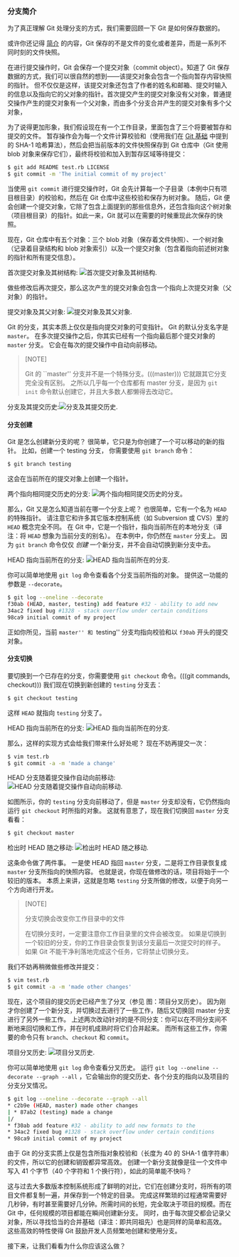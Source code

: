 ### 分支简介

为了真正理解 Git 处理分支的方式，我们需要回顾一下 Git 是如何保存数据的。

或许你还记得 [简介](01-introduction/1-introduction.md) 的内容，Git 保存的不是文件的变化或者差异，而是一系列不同时刻的文件快照。

在进行提交操作时，Git 会保存一个提交对象（commit object）。知道了 Git 保存数据的方式，我们可以很自然的想到——该提交对象会包含一个指向暂存内容快照的指针。
但不仅仅是这样，该提交对象还包含了作者的姓名和邮箱、提交时输入的信息以及指向它的父对象的指针。首次提交产生的提交对象没有父对象，普通提交操作产生的提交对象有一个父对象，而由多个分支合并产生的提交对象有多个父对象，

为了说得更加形象，我们假设现在有一个工作目录，里面包含了三个将要被暂存和提交的文件。
暂存操作会为每一个文件计算校验和（使用我们在 [Git 基础](01-introduction/sections/basics.md) 中提到的 SHA-1 哈希算法），然后会把当前版本的文件快照保存到 Git 仓库中（Git 使用 blob 对象来保存它们），最终将校验和加入到暂存区域等待提交：

```bash
$ git add README test.rb LICENSE
$ git commit -m 'The initial commit of my project'
```

当使用 `git commit` 进行提交操作时，Git 会先计算每一个子目录（本例中只有项目根目录）的校验和，然后在 Git 仓库中这些校验和保存为树对象。
随后，Git 便会创建一个提交对象，它除了包含上面提到的那些信息外，还包含指向这个树对象（项目根目录）的指针。如此一来，Git 就可以在需要的时候重现此次保存的快照。

现在，Git 仓库中有五个对象：三个 blob 对象（保存着文件快照）、一个树对象（记录着目录结构和 blob 对象索引）以及一个提交对象（包含着指向前述树对象的指针和所有提交信息）。

首次提交对象及其树结构:
![首次提交对象及其树结构.](../images/commit-and-tree.png)

做些修改后再次提交，那么这次产生的提交对象会包含一个指向上次提交对象（父对象）的指针。

提交对象及其父对象:
![提交对象及其父对象.](../images/commits-and-parents.png)

Git 的分支，其实本质上仅仅是指向提交对象的可变指针。
Git 的默认分支名字是 `master`。
在多次提交操作之后，你其实已经有一个指向最后那个提交对象的 `master` 分支。
它会在每次的提交操作中自动向前移动。

>[NOTE]
>
>Git 的 ``master'' 分支并不是一个特殊分支。(((master)))
>它就跟其它分支完全没有区别。
>之所以几乎每一个仓库都有 master 分支，是因为 `git init` 命令默认创建它，并且大多数人都懒得去改动它。


分支及其提交历史:![分支及其提交历史.](../images/branch-and-history.png)

#### 分支创建

Git 是怎么创建新分支的呢？
很简单，它只是为你创建了一个可以移动的新的指针。
比如，创建一个 testing 分支，
你需要使用 `git branch` 命令：

```bash
$ git branch testing
```

这会在当前所在的提交对象上创建一个指针。

两个指向相同提交历史的分支:
![两个指向相同提交历史的分支。](../images/two-branches.png)

那么，Git 又是怎么知道当前在哪一个分支上呢？
也很简单，它有一个名为 `HEAD` 的特殊指针。
请注意它和许多其它版本控制系统（如 Subversion 或 CVS）里的 `HEAD` 概念完全不同。
在 Git 中，它是一个指针，指向当前所在的本地分支（译注：将 `HEAD` 想象为当前分支的别名）。
在本例中，你仍然在 `master` 分支上。
因为 `git branch` 命令仅仅 _创建_ 一个新分支，并不会自动切换到新分支中去。

HEAD 指向当前所在的分支:
![HEAD 指向当前所在的分支.](../images/head-to-master.png)

你可以简单地使用 `git log` 命令查看各个分支当前所指的对象。
提供这一功能的参数是 `--decorate`。

```bash
$ git log --oneline --decorate
f30ab (HEAD, master, testing) add feature #32 - ability to add new
34ac2 fixed bug #1328 - stack overflow under certain conditions
98ca9 initial commit of my project
```

正如你所见，当前 ``master'' 和 ``testing'' 分支均指向校验和以 `f30ab` 开头的提交对象。

#### 分支切换

要切换到一个已存在的分支，你需要使用 `git checkout` 命令。(((git commands, checkout)))
我们现在切换到新创建的 `testing` 分支去：

```bash
$ git checkout testing
```

这样 `HEAD` 就指向 `testing` 分支了。

HEAD 指向当前所在的分支:
![HEAD 指向当前所在的分支.](../images/head-to-testing.png)

那么，这样的实现方式会给我们带来什么好处呢？
现在不妨再提交一次：

```bash
$ vim test.rb
$ git commit -a -m 'made a change'
```

HEAD 分支随着提交操作自动向前移动:
![HEAD 分支随着提交操作自动向前移动.](../images/advance-testing.png)

如图所示，你的 `testing` 分支向前移动了，但是 `master` 分支却没有，它仍然指向运行 `git checkout` 时所指的对象。
这就有意思了，现在我们切换回 `master` 分支看看：

```bash
$ git checkout master
```

检出时 HEAD 随之移动:
![检出时 HEAD 随之移动.](../images/checkout-master.png)

这条命令做了两件事。
一是使 HEAD 指回 `master` 分支，二是将工作目录恢复成 `master` 分支所指向的快照内容。
也就是说，你现在做修改的话，项目将始于一个较旧的版本。
本质上来讲，这就是忽略 `testing` 分支所做的修改，以便于向另一个方向进行开发。

>[NOTE]
>
>分支切换会改变你工作目录中的文件
>
>在切换分支时，一定要注意你工作目录里的文件会被改变。
>如果是切换到一个较旧的分支，你的工作目录会恢复到该分支最后一次提交时的样子。
>如果 Git 不能干净利落地完成这个任务，它将禁止切换分支。


我们不妨再稍微做些修改并提交：

```bash
$ vim test.rb
$ git commit -a -m 'made other changes'
```

现在，这个项目的提交历史已经产生了分叉（参见 图：项目分叉历史）。
因为刚才你创建了一个新分支，并切换过去进行了一些工作，随后又切换回 master 分支进行了另外一些工作。
上述两次改动针对的是不同分支：你可以在不同分支间不断地来回切换和工作，并在时机成熟时将它们合并起来。
而所有这些工作，你需要的命令只有 `branch`、`checkout` 和 `commit`。

项目分叉历史:
![项目分叉历史.](../images/advance-master.png)

你可以简单地使用 `git log` 命令查看分叉历史。
运行 `git log --oneline --decorate --graph --all` ，它会输出你的提交历史、各个分支的指向以及项目的分支分叉情况。

```bash
$ git log --oneline --decorate --graph --all
* c2b9e (HEAD, master) made other changes
| * 87ab2 (testing) made a change
|/
* f30ab add feature #32 - ability to add new formats to the
* 34ac2 fixed bug #1328 - stack overflow under certain conditions
* 98ca9 initial commit of my project
```

由于 Git 的分支实质上仅是包含所指对象校验和（长度为 40 的 SHA-1 值字符串）的文件，所以它的创建和销毁都异常高效。
创建一个新分支就像是往一个文件中写入 41 个字节（40 个字符和 1 个换行符），如此的简单能不快吗？

这与过去大多数版本控制系统形成了鲜明的对比，它们在创建分支时，将所有的项目文件都复制一遍，并保存到一个特定的目录。
完成这样繁琐的过程通常需要好几秒钟，有时甚至需要好几分钟。所需时间的长短，完全取决于项目的规模。而在 Git 中，任何规模的项目都能在瞬间创建新分支。
同时，由于每次提交都会记录父对象，所以寻找恰当的合并基础（译注：即共同祖先）也是同样的简单和高效。
这些高效的特性使得 Git 鼓励开发人员频繁地创建和使用分支。

接下来，让我们看看为什么你应该这么做？
